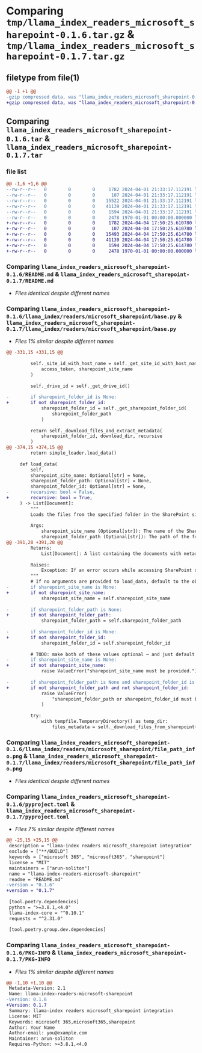 # Comparing `tmp/llama_index_readers_microsoft_sharepoint-0.1.6.tar.gz` & `tmp/llama_index_readers_microsoft_sharepoint-0.1.7.tar.gz`

## filetype from file(1)

```diff
@@ -1 +1 @@
-gzip compressed data, was "llama_index_readers_microsoft_sharepoint-0.1.6.tar", max compression
+gzip compressed data, was "llama_index_readers_microsoft_sharepoint-0.1.7.tar", max compression
```

## Comparing `llama_index_readers_microsoft_sharepoint-0.1.6.tar` & `llama_index_readers_microsoft_sharepoint-0.1.7.tar`

### file list

```diff
@@ -1,6 +1,6 @@
--rw-r--r--   0        0        0     1782 2024-04-01 21:33:17.112191 llama_index_readers_microsoft_sharepoint-0.1.6/README.md
--rw-r--r--   0        0        0      107 2024-04-01 21:33:17.112191 llama_index_readers_microsoft_sharepoint-0.1.6/llama_index/readers/microsoft_sharepoint/__init__.py
--rw-r--r--   0        0        0    15522 2024-04-01 21:33:17.112191 llama_index_readers_microsoft_sharepoint-0.1.6/llama_index/readers/microsoft_sharepoint/base.py
--rw-r--r--   0        0        0    41139 2024-04-01 21:33:17.112191 llama_index_readers_microsoft_sharepoint-0.1.6/llama_index/readers/microsoft_sharepoint/file_path_info.png
--rw-r--r--   0        0        0     1594 2024-04-01 21:33:17.112191 llama_index_readers_microsoft_sharepoint-0.1.6/pyproject.toml
--rw-r--r--   0        0        0     2478 1970-01-01 00:00:00.000000 llama_index_readers_microsoft_sharepoint-0.1.6/PKG-INFO
+-rw-r--r--   0        0        0     1782 2024-04-04 17:50:25.610780 llama_index_readers_microsoft_sharepoint-0.1.7/README.md
+-rw-r--r--   0        0        0      107 2024-04-04 17:50:25.610780 llama_index_readers_microsoft_sharepoint-0.1.7/llama_index/readers/microsoft_sharepoint/__init__.py
+-rw-r--r--   0        0        0    15493 2024-04-04 17:50:25.614780 llama_index_readers_microsoft_sharepoint-0.1.7/llama_index/readers/microsoft_sharepoint/base.py
+-rw-r--r--   0        0        0    41139 2024-04-04 17:50:25.614780 llama_index_readers_microsoft_sharepoint-0.1.7/llama_index/readers/microsoft_sharepoint/file_path_info.png
+-rw-r--r--   0        0        0     1594 2024-04-04 17:50:25.614780 llama_index_readers_microsoft_sharepoint-0.1.7/pyproject.toml
+-rw-r--r--   0        0        0     2478 1970-01-01 00:00:00.000000 llama_index_readers_microsoft_sharepoint-0.1.7/PKG-INFO
```

### Comparing `llama_index_readers_microsoft_sharepoint-0.1.6/README.md` & `llama_index_readers_microsoft_sharepoint-0.1.7/README.md`

 * *Files identical despite different names*

### Comparing `llama_index_readers_microsoft_sharepoint-0.1.6/llama_index/readers/microsoft_sharepoint/base.py` & `llama_index_readers_microsoft_sharepoint-0.1.7/llama_index/readers/microsoft_sharepoint/base.py`

 * *Files 1% similar despite different names*

```diff
@@ -331,15 +331,15 @@
 
         self._site_id_with_host_name = self._get_site_id_with_host_name(
             access_token, sharepoint_site_name
         )
 
         self._drive_id = self._get_drive_id()
 
-        if sharepoint_folder_id is None:
+        if not sharepoint_folder_id:
             sharepoint_folder_id = self._get_sharepoint_folder_id(
                 sharepoint_folder_path
             )
 
         return self._download_files_and_extract_metadata(
             sharepoint_folder_id, download_dir, recursive
         )
@@ -374,15 +374,15 @@
         return simple_loader.load_data()
 
     def load_data(
         self,
         sharepoint_site_name: Optional[str] = None,
         sharepoint_folder_path: Optional[str] = None,
         sharepoint_folder_id: Optional[str] = None,
-        recursive: bool = False,
+        recursive: bool = True,
     ) -> List[Document]:
         """
         Loads the files from the specified folder in the SharePoint site.
 
         Args:
             sharepoint_site_name (Optional[str]): The name of the SharePoint site.
             sharepoint_folder_path (Optional[str]): The path of the folder in the SharePoint site.
@@ -391,28 +391,28 @@
         Returns:
             List[Document]: A list containing the documents with metadata.
 
         Raises:
             Exception: If an error occurs while accessing SharePoint site.
         """
         # If no arguments are provided to load_data, default to the object attributes
-        if sharepoint_site_name is None:
+        if not sharepoint_site_name:
             sharepoint_site_name = self.sharepoint_site_name
 
-        if sharepoint_folder_path is None:
+        if not sharepoint_folder_path:
             sharepoint_folder_path = self.sharepoint_folder_path
 
-        if sharepoint_folder_id is None:
+        if not sharepoint_folder_id:
             sharepoint_folder_id = self.sharepoint_folder_id
 
         # TODO: make both of these values optional — and just default to the client ID defaults
-        if sharepoint_site_name is None:
+        if not sharepoint_site_name:
             raise ValueError("sharepoint_site_name must be provided.")
 
-        if sharepoint_folder_path is None and sharepoint_folder_id is None:
+        if not sharepoint_folder_path and not sharepoint_folder_id:
             raise ValueError(
                 "sharepoint_folder_path or sharepoint_folder_id must be provided."
             )
 
         try:
             with tempfile.TemporaryDirectory() as temp_dir:
                 files_metadata = self._download_files_from_sharepoint(
```

### Comparing `llama_index_readers_microsoft_sharepoint-0.1.6/llama_index/readers/microsoft_sharepoint/file_path_info.png` & `llama_index_readers_microsoft_sharepoint-0.1.7/llama_index/readers/microsoft_sharepoint/file_path_info.png`

 * *Files identical despite different names*

### Comparing `llama_index_readers_microsoft_sharepoint-0.1.6/pyproject.toml` & `llama_index_readers_microsoft_sharepoint-0.1.7/pyproject.toml`

 * *Files 7% similar despite different names*

```diff
@@ -25,15 +25,15 @@
 description = "llama-index readers microsoft_sharepoint integration"
 exclude = ["**/BUILD"]
 keywords = ["microsoft 365", "microsoft365", "sharepoint"]
 license = "MIT"
 maintainers = ["arun-soliton"]
 name = "llama-index-readers-microsoft-sharepoint"
 readme = "README.md"
-version = "0.1.6"
+version = "0.1.7"
 
 [tool.poetry.dependencies]
 python = ">=3.8.1,<4.0"
 llama-index-core = "^0.10.1"
 requests = "^2.31.0"
 
 [tool.poetry.group.dev.dependencies]
```

### Comparing `llama_index_readers_microsoft_sharepoint-0.1.6/PKG-INFO` & `llama_index_readers_microsoft_sharepoint-0.1.7/PKG-INFO`

 * *Files 1% similar despite different names*

```diff
@@ -1,10 +1,10 @@
 Metadata-Version: 2.1
 Name: llama-index-readers-microsoft-sharepoint
-Version: 0.1.6
+Version: 0.1.7
 Summary: llama-index readers microsoft_sharepoint integration
 License: MIT
 Keywords: microsoft 365,microsoft365,sharepoint
 Author: Your Name
 Author-email: you@example.com
 Maintainer: arun-soliton
 Requires-Python: >=3.8.1,<4.0
```

